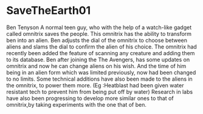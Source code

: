 # SaveTheEarth01

Ben Tenyson A normal teen guy, who with the help of a watch-like gadget called omnitrix saves the people. 
This omnitrix has the ability to transform ben into an alien. 
Ben adjusts the dial of the omnitrix to choose between aliens and slams the dial to confirm the alien of his choice. 
The omnitrix had recently been added the feature of scanning any creature and adding them to its database. 
Ben after joining the The Avengers, has some updates on omnitrix and now he can change aliens on his wish. 
And the time of him being in an alien form which was limited previously, now had been changed to no limits.
Some technical additions have also been made to the aliens in the omnitrix, to power them more. 
(Eg :Heatblast had been given water resistant tech to prevent him from being put off by water) 
Research in labs have also been progressing to develop more similar ones to that of omnitrix,by taking experiments with the one that of ben.